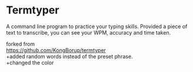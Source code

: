 # Termtyper
A command line program to practice your typing skills. Provided a piece of text to transcribe, you can see your WPM, accuracy and time taken.

forked from  
https://github.com/KongBorup/termtyper  
+added random words instead of the preset phrase.  
+changed the color  
